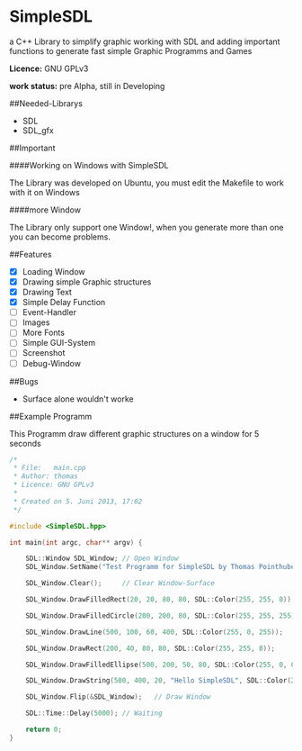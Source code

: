 SimpleSDL
=========

a C++ Library to simplify graphic working with SDL and adding important functions to generate fast simple Graphic Programms and Games

**Licence:** GNU GPLv3

**work status:** pre Alpha, still in Developing

##Needed-Librarys

* SDL
* SDL_gfx

##Important

####Working on Windows with SimpleSDL

The Library was developed on Ubuntu, you must edit the Makefile to work with it on Windows

####more Window

The Library only support one Window!, when you generate more than one you can become problems.

##Features

- [x] Loading Window
- [x] Drawing simple Graphic structures
- [x] Drawing Text
- [x] Simple Delay Function
- [ ] Event-Handler
- [ ] Images
- [ ] More Fonts
- [ ] Simple GUI-System
- [ ] Screenshot
- [ ] Debug-Window

##Bugs

- Surface alone wouldn't worke

##Example Programm

This Programm draw different graphic structures on a window for 5 seconds

```C++
/*
 * File:   main.cpp
 * Author: thomas
 * Licence: GNU GPLv3
 *
 * Created on 5. Juni 2013, 17:02
 */

#include <SimpleSDL.hpp>

int main(int argc, char** argv) {

    SDL::Window SDL_Window; // Open Window
    SDL_Window.SetName("Test Programm for SimpleSDL by Thomas Pointhuber");

    SDL_Window.Clear();     // Clear Window-Surface

    SDL_Window.DrawFilledRect(20, 20, 80, 80, SDL::Color(255, 255, 0));

    SDL_Window.DrawFilledCircle(200, 200, 80, SDL::Color(255, 255, 255));

    SDL_Window.DrawLine(500, 100, 60, 400, SDL::Color(255, 0, 255));

    SDL_Window.DrawRect(200, 40, 80, 80, SDL::Color(255, 255, 0));

    SDL_Window.DrawFilledEllipse(500, 200, 50, 80, SDL::Color(255, 0, 0));

    SDL_Window.DrawString(500, 400, 20, "Hello SimpleSDL", SDL::Color(255, 255, 255));

    SDL_Window.Flip(&SDL_Window);   // Draw Window

    SDL::Time::Delay(5000); // Waiting

    return 0;
}
```
